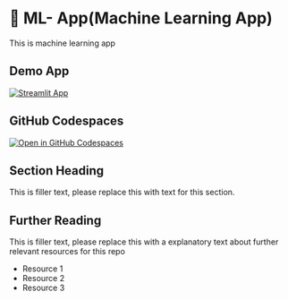 # 🧠 ML- App(Machine Learning App)

This is machine learning app 

## Demo App

[![Streamlit App](https://static.streamlit.io/badges/streamlit_badge_black_white.svg)](https://ml-app-try.streamlit.app/)

## GitHub Codespaces

[![Open in GitHub Codespaces](https://github.com/codespaces/badge.svg)](https://codespaces.new/streamlit/app-starter-kit?quickstart=1)

## Section Heading

This is filler text, please replace this with text for this section.

## Further Reading

This is filler text, please replace this with a explanatory text about further relevant resources for this repo
- Resource 1
- Resource 2
- Resource 3
